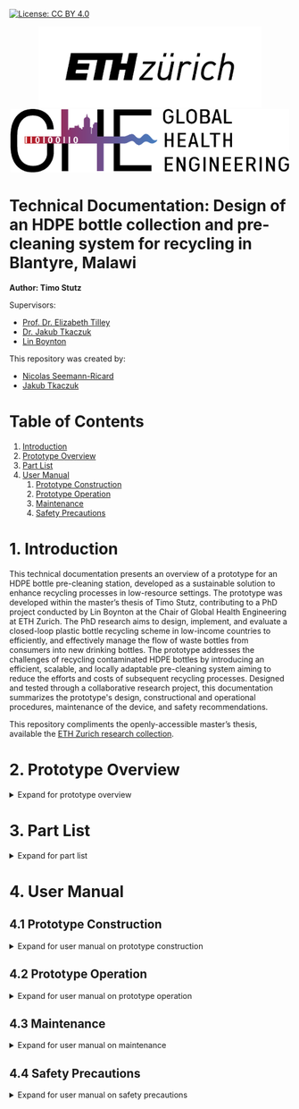 <!-- badges: start -->

[![License: CC BY
4.0](https://img.shields.io/badge/License-CC_BY_4.0-lightgrey.svg)](https://creativecommons.org/licenses/by/4.0/)

<!-- badges: end -->

<p align="middle"> 
<img src="/media/doc_figures/ETH_logo.png" width=400>
<br>
<img src="/media/doc_figures/GHE_logo.png" width=500>
</p>

<h1> Technical Documentation: Design of an HDPE bottle collection and pre-cleaning system for recycling in Blantyre, Malawi </h1>

<b>Author: Timo Stutz</b>

Supervisors: 
- [Prof. Dr. Elizabeth Tilley](https://orcid.org/0000-0002-2095-9724)
- [Dr. Jakub Tkaczuk](https://orcid.org/0000-0001-7997-9423)
- [Lin Boynton](https://orcid.org/0000-0002-9944-3834)

This repository was created by: 
- [Nicolas Seemann-Ricard](https://orcid.org/0000-0002-0945-7475)
- [Jakub Tkaczuk](https://orcid.org/0000-0001-7997-9423)

<h1>Table of Contents</h1>

1. [Introduction](#1-introduction)
2. [Prototype Overview](#2-prototype-overview)
3. [Part List](#3-part-list)
4. [User Manual](#4-user-manual)
	1. [Prototype Construction](#41-prototype-construction)
	2. [Prototype Operation](#42-prototype-operation)
	3. [Maintenance](#43-maintenance)
	4. [Safety Precautions](#44-safety-precautions)

# 1. Introduction

This technical documentation presents an overview of a prototype for an HDPE bottle pre-cleaning station, developed as a sustainable solution to enhance recycling processes in low-resource settings. The prototype was developed within the master’s thesis of Timo Stutz, contributing to a PhD project conducted by Lin Boynton at the Chair of Global Health Engineering at ETH Zurich. The PhD research aims to design, implement, and evaluate a closed-loop plastic bottle recycling scheme in low-income countries to efficiently, and effectively manage the flow of waste bottles from consumers into new drinking bottles. The prototype addresses the challenges of recycling contaminated HDPE bottles by introducing an efficient, scalable, and locally adaptable pre-cleaning system aiming to reduce the efforts and costs of subsequent recycling processes. Designed and tested through a collaborative research project, this documentation summarizes the prototype's design, constructional and operational procedures, maintenance of the device, and safety recommendations.

This repository compliments the openly-accessible master’s thesis, available the [ETH Zurich research collection](https://doi.org/10.3929/ethz-b-000658745).

# 2. Prototype Overview

<details>

<summary>Expand for prototype overview</summary>


The pre-cleaning station was mainly developed to address cleanliness requirements of collected HDPE bottles before they undergo recycling. This prototype is segmented into distinct modules, each designed to fulfill a specific function in the pre-cleaning process. Figure 1 shows the CAD drawing of the complete prototype and its different modules. In Figure 2, the complete assembly of the physical prototype is depicted. Finally, Figure 3 shows a focussed view on the inflation and cleaning interface. Below is a summary of each module and its function within the prototype:

1. **Inflation Module:** This module is responsible for restoring crushed or deformed bottles to their original shape, making them easier to clean and process. By applying controlled pressure, the inflation module ensures that bottles regain a uniform shape for efficient cleaning.

2. **Cleaning Module:** Equipped with mechanisms for both internal and external cleaning, this module utilizes water jets and brushes to remove organic contaminants from the bottles

3. **Water Module:** This module provides the necessary water supply for the cleaning process. It includes a manual pump system that generates water pressure without the need for electricity, highlighting the prototype's adaptability to low-resource settings. As water is pumped into the closed loop system, the pressure of the air trapped inside the tank rises and thus, exerts pressure on the water within the pipes. This pressurized water can then be accessed by the cleaning module.

4. **Stacking Module:** After the bottles are cleaned, the stacking module allows to organize them into manageable stacks for easy transportation and further processing. This is realized with help of a cutting tool and a metal pole which is used as a transport unit for cut bottles.

<img src="/media/doc_figures/complete_assembly.png">
<p align="center"> 
Figure 1: Complete assembly of the pre-cleaning station
<br><br>

<img src="/media/doc_figures/complete_assembly_pic.jpg">
Figure 2: Complete assembly of the prototype. All components are included.
<br><br>

<img src="/media/doc_figures/front_pic.jpg">
Figure 3: Front view of the inflation and cleaning modules as installed.
<br><br>
</p>

</details>

#  3. Part List

<details>

<summary>Expand for part list</summary>


<p align="center">
Table 1: Part list of the pre-cleaning station in CHF. Where necessary, local prices in MWK were converted into CHF according to the exchange rate at the time of the project.
</p>

| **Module**                       | **No.** |        **Item**         | **Specs**                                                         | **Qty.** | **Source**                        | **Total Price (CHF)**  |
| -------------------------------- | :-----: | :---------------------: | ----------------------------------------------------------------- | -------- | --------------------------------- | :--------------------: |
| Workbench                        |    1    |       Square Tube       | L $\times$ W $\times$ H:<br>20 m $\times$ 25 mm $\times$ 25 mm    | 1        | *incl. in 41                      |                        |
| Inflation                        |    2    |       Metal Sheet       | L $\times$ W $\times$ H:<br>10 cm $\times$ 10 cm $\times$ 3 mm    | 1        | *incl. in 41                      |                        |
| Inflation                        |    3    |    Metal Round Tube     | D $\times$ L:<br>35 mm x 15 cm                                    | 1        | *incl. in 41                      |                        |
| Inflation                        |    4    |          Paint          |                                                                   | 1        | Agri-Quip Ltd.                    |           6            |
| Water                            |    5    |      Double Nipple      | 2 $\times$ External Thread (ET) G 1 1/2 ''                        | 1        | D.J. Hardware Ltd.                |           2            |
| Water                            |    6    |     Reducing Sleeve     | IT G 1 1/2'' to IT G 3/4''                                        | 1        | D.J. Hardware Ltd.                |           3            |
| Water                            |    7    |         T-piece         | 3 $\times$ IT G 3/4''                                             | 4        | Van General Dealers               |           2            |
| Water                            |    8    |       Ball valve        | 2 $\times$ IT G 3/4''                                             | 1        | Van General Dealers               |           10           |
| Water                            |    9    |       Hose nipple       | ET G 3/4'' to 13 mm                                               | 15       | Phalombe Hardware                 |           15           |
| Water                            |   10    |       Check valve       | 2 $\times$ 13 mm                                                  | 1        | Temu                              |           3            |
| Water                            |   11    |        Manometer        | 0-3 bar, IT G 1/4''                                               | 1        | Temu                              |           5            |
| Water                            |   12    |          Hose           | 2 $\times$ IT G 3/4''                                             | 2        | *incl. in                         |                        |
| Water                            |   13    |         Bottle          | 20 l                                                              | 1        | Sana Cash & Carry                 |           6            |
| Water                            |   14    |       Water pump        |                                                                   | 1        | Ricardo                           |           12           |
| Water                            |   15    |       Rubber Hose       | D $\times$ L: 13 mm $\times$ 5 m                                  | 1        | Blantyre Market                   |           7            |
| Water                            |   16    |       Hose Clamps       | 13 mm - 16 mm                                                     | 15       | Build Africa Ltd.                 |           17           |
| Water                            |   17    |      Safety Valve       | 2.5 bar                                                           | 1        | Bauhaus                           |           14           |
| Water                            |   18    |       Drum Stand        | 60 l                                                              | 1        | Ndirande Market                   |           14           |
| Water                            |   19    |      Metal Bucket       | 8 l                                                               | 1        | Ndirande Market                   |           4            |
| Water                            |   20    |      Bottle Stand       |                                                                   | 1        | Steel World & Hardware            |           9            |
| Water                            |   21    |       Drum Stand        |                                                                   | 1        | Steel World & Hardware            |           13           |
| Water                            |   22    |       Drum Faucet       |                                                                   | 1        | L.R. Hardware                     |           2            |
| Cleaning                         |   23    |         Rinser          |                                                                   | 1        | Temu                              |           8            |
| Cleaning                         |   24    |          Sink           | Stainless Steel                                                   | 1        | Ndirande Market                   |           28           |
| Cleaning                         |   25    |         Faucet          |                                                                   | 1        | Phalombe      Hardware            |           13           |
| Cleaning                         |   26    |         Brushes         |                                                                   | 1        | Temu                              |           5            |
| Cleaning                         |   27    |       Metal Sheet       | Thickness 2 - 3 mm                                                | 1        | *incl. in 41                      |                        |
| Cleaning                         |   28    |    Metal Square Tube    | 1 cm $\times$ 1 cm                                                | 1        | *incl. in 41                      |                        |
| Stacking                         |   29    |       Square Tube       | W $\times$ H $\times$ L:<br>90 mm $\times$ 90 mm $\times$ 1 m     | 1        | *incl. in 41                      |                        |
| Stacking                         |   30    |       Flat Steel        | W $\times$ H $\times$ L:<br>20 mm $\times$ 4 mm $\times$ 1500 mm  | 1        | Steel World Ltd.                  |           13           |
| Stacking                         |   31    |    Rectangular Tube     | W $\times$ H $\times$ L:<br>25 mm $\times$ 12 mm $\times$ 300 mm  | 1        | *incl. in 41                      |                        |
| Stacking                         |   32    |       Round Tube        | OD 35 mm, L 120 mm                                                | 1        | *incl. in 41                      |                        |
| Stacking                         |   33    |       Metal Sheet       | W $\times$ H $\times$ L:<br>500 mm $\times$ 4 mm $\times$ 300 mm  | 1        | *incl. in 41                      |                        |
| Stacking                         |   34    | Round Steel (Full Core) | D $\times$ L:<br>10 mm $\times$ 3 m                               | 1        | *incl. in 41                      |                        |
| Stacking                         |   35    |       Round Tube        | OD 35 mm<br>L 1.5 m                                               | 1        | *incl. in 40                      |                        |
| Stacking                         |   36    |       Square Tube       | For Base                                                          | 1        | *incl. in 40                      |                        |
| Stacking                         |   37    |       Nuts/Bolts        |                                                                   | 1        | Build Africa                      |           4            |
| Salary Costs                     |   38    |      Bottle Stand       | Cutting, Welding, etc.                                            | 1        | Barlows          Engineering      |           11           |
| Salary Costs                     |   39    |       Drum Stand        | Cutting, Welding, etc.                                            | 1        | Barlows         Engineering       |           27           |
| Salary Costs                     |   40    |       Pole Stand        | Cutting, Welding, etc.                                            | 1        | Barlows         Engineering       |           11           |
| Salary Costs                     |   41    |  Workbench & Painting   | Cutting, Welding, etc.                                            | 1        | Real Steel        Industries Ltd. |          337           |
| **Total Costs Prototype (CHF):** |         |                         |                                                                   |          |                                   |        **599**         |
<br>

</details>

# 4. User Manual

## 4.1 Prototype Construction

<details>

<summary>Expand for user manual on prototype construction</summary>


### **Frame / Workbench**

The construction of the structural frame of the workbench is a crucial step in assembling the HDPE bottle pre-cleaning station prototype. This frame is crafted by welding metal tubes together, forming a sturdy base that supports the various modules of the station. The geometry of the workbench can be adapted according to local requirements and the available space. The width of the frame should be chosen, such that the sink can be inserted. When determining the dimensions of the frame, special attention is given to its height, which is to be selected to ensure comfortable usage (90-100cm).

### **Inflation Module**

The realization of the inflation module is kept as simple as possible and is presented in Figure 4a). The module consists of a round tube welded to a steel plate. The diameter of the tube is approximately 1cm smaller than the bottle opening to ensure quick and reliable mounting of the bottle. The steel plate is welded to or screwed onto the surface on the workbench below the module.

<p align="center"> 
<img src="/media/doc_figures/3d_inflation_cleaning.png">
Figure 4: 3D-representation of modules: a) Inflation Module, b) Cleaning Module.
</p>

### **Cleaning Module**

The cleaning interface depicted in Figure 4b) consists of four primary components. It incorporates a brush, a faucet, a sink, and a glass rinser, each playing a specific role in the cleaning process. Constructing the cleaning module requires planning regarding the placement and installation of the tap and glass rinser. If the sink is being custom manufactured, the design must include holes for both the tap and rinser to ensure a seamless integration. On the other hand, if a pre-made sink is used, an additional hole may need to be drilled to accommodate the glass rinser. In the next step, the sink can be inserted into the workbench allowing to install the tap and rinser. Next, the brush is affixed to a custom holder which can be screwed or welded to the workbench. Since water drops should be captured by the sink, the brush holder is attached last, to ensure that the base of the brush is aligned with the wall of the sink.

### **Water Module**

Figure 5 illustrates the components of the water module. Initially, the placement of the pump and pressure tank must be determined. Following this, a rubber hose is cut to the required length to link all components. Typically, these components are equipped with threaded ends, allowing for the attachment of an threaded hose nipple. The hose is then attached to the components and fastened securely with hose clamps. Adding the clamps is crucial since the system operates under pressure, necessitating a tight and secure connection to prevent leaks and maintain system integrity. The schematic in Figure 5 also displays the order in which the components are installed. In the following a quick functional summary of the different parts is given:

<p align="center"> 
<img src="/media/doc_figures/water_module.png">
Figure 5: Schematic of the water module utilized to generate water pressure.
</p>

- **Manual Piston Pump**: A manual piston pump is used to pump water into the closed system.
- **Dirt Filter**: The water first passes through a dirt filter to remove sand, dirt, and other particles. This filtering process is essential to protect sensitive valves downstream.
- **One-Way Valve**: A one-way valve is used to maintain the generated pressure within the piping system while pumping. This is done by restricting upstream flow through a spring mechanism.
- **Pressure Tank**: The filtered water enters a pressure tank, where the work introduced by the manual pump is converted into air pressure. When the water outlet (glass rinser/tap) is closed, the amount of air particles inside the pressure tank remains constant. As more water is pumped into the closed system, the air inside the pressure tank is compressed, exerting a certain force on the water. This pressure is utilized to operate the glass rinser and tap, even if they are located at a higher position than the pressure tank.
- **Pressure Regulation**: The pre-cleaning setup is designed to work at 2.5 bars of pressure. To ensure worker safety, a barometer to read off current pressure levels, and a pressure-limiting safety valve is included. The spring-loaded mechanism of the safety valve automatically opens if the water pressure inside the pipes exceeds 2.5 bars.
- **Water access**: The water pressure can be accessed through the tap or the glass rinser.

### **Stacking Module**

The bottles are cut using two blades arranged in a cross-like manner. This cutting method allows to bend the walls of the bottle outward while leaving the bottle opening intact. The bottles are then stacked on top of each other onto a pole. As depicted in Figure 6, the cutting tool consists of an outer tube, an inner tube, a cutting interface, and a bottle adapter. The outer and inner tubes are connected via joints, allowing manual operation through a handle. Manually pulling on the lever causes the force to be transmitted through the joints, leading to linear movement of the inner tube. The inner tube acts as a sled for the cutting interface, moving linearly within the outer tube. The cutting interface itself consists of a plate with vertically aligned blades, angled to enhance cutting efficiency.

Construction Steps:

1. **Prepare the Tubes:** Begin by fixing the dimensions of the outer and inner tubes, ensuring they align correctly for smooth operation. The tubes can be cut out of a single piece of metal tubing and/or angle bars. Attach the top hinge as well as the adapter bracings to opposite ends of the outer tube.
2. **Assemble the Cutting Interface:** Attach the vertically aligned blades to the horizontal plate. Further weld the bottom hinge to the top side of the plate. This assembly is then welded to the end of the inner tube.
3. **Install the joint mechanism:** Begin constructing the mechanism by fabricating the handle from metal tubing and cutting three flat bars to the lengths specified (CAD files available in the Git repository). Proceed to drill holes at where the joints will be located. Following this, weld the handle to the long flat bar at a right angle (90°). To assemble the mechanism, join its components by screwing them together, ensuring it is securely connected to both the outer tube and the cutting interface.
4. **Install the Bottle Adapter:** The bottle adapter, crucial for positioning the bottle during the cutting process, attaches to the outer tube with help of 4 screws. The adapter's walls assist in centering the bottle, while a metal tube with vertical cuts welded onto the adapter offers counterpressure, ensuring a clean cut and protecting the user from the blades.
5. **Add the cutting tool to the workbench:** The cutting tool can be horizontally welded or screwed to the workbench or vertically attached to a wall.

<p align="center"> 
<img src="/media/doc_figures/3d_cutting_module.png">
Figure 6: 3D- representation of the cutting module: a) Complete Assembly, b) Explosion view of the handle and joints, c) Explosion view of the inner tube with blades attached, d) Explosion view of the outer tube with the bottle adapter attached.
</p>

</details>

## 4.2 Prototype Operation

<details>

<summary>Expand for user manual on prototype operation</summary>


This manual leads users through the process of operating the bottle pre-cleaning station. The setup can be used to transform crushed and dirty HDPE bottles into clean, cut, and ready-for-recycling materials.

### **Preparing the setup:**

- Start by inserting the pump into a bucket of water and manually operate the handle to generate water pressure within the system. This is achieved by moving the pump handle in a back-and-forth motion until the desired pressure, indicated by the barometer, is reached.
- Make sure that the safety valve is properly functional by twisting the red cap. It is important to always have an eye on the pressure gauge to see whether the pressure is within limits or dropped over time.
- After a certain period of using the pressurized water, the manual pump needs to be re-operated to reach the desired pressure level again.

### **Sorting and Inspection:**

Sort the HDPE bottles, and remove any items placed within. Inspect each bottle for excessive damage that could hinder the cleaning process.

### **Inflation:**

In case a bottle is crushed, mount it onto the inflation module and manually wiggle the bottle around the vertical tube to inflate it back to its original shape.

### **Removal of material contaminants and soaking:**

Remove the bottle's lid and label by peeling them off the bottle. If necessary, use a knife or a sharp edge to start loosening the label before peeling it off. Once the material contaminants are removed, put a first batch of bottles into a bucket of water to soak the entire surface of the bottle, reducing the workload of the main cleaning steps. Soaked in water for a minute, the bottles are ready for the next steps.

### **Cleaning and Drying:**

Quickly rinse the bottle under the tap to remove loose dirt and debris. Press the bottle upside-down onto the glass rinser and use the manual brush to thoroughly clean both the interior and exterior of the bottle.

This step may need to be repeated a couple of times in case of heavily soiled bottles. Once the bottles are clean, place the cleaned bottles onto the vertical pins to allow excess water to drip out before cutting. The rinsing step as well as the temporary bottle storage are visualized in Figure 7.

<p align="center"> 
<img src="/media/doc_figures/cleaning_process.jpg">
Figure 7: Cleaning Process of HDPE bottles. The vertical pins act as temporary storage of cleaned bottles.
</p>

### **Cutting:**

Once the bottle is clean and dry, place it into the stacking module. Place the bottle into the adapter and manually operate the handle to activate the cutting tool. The blades, arranged in a cross-like manner, should cut the bottle while preserving the opening intact. This process prepares the bottle for efficient stacking.

### **Inspection and Storage:**

Inspect the cut and cleaned bottle for any missed contaminants, and if necessary, remove the remains. Place the bottles through the opening onto the transport unit (pole) as represented in Figure 8.

<p align="center"> 
<img src="/media/doc_figures/3d_loading_process.png">
Figure 8: 3D-representation of the loading process. Bottles are stacked on the pole and slide into the rail.
</p>

</details>

## 4.3 Maintenance

<details>

<summary>Expand for user manual on maintenance</summary>


To maintain the efficiency and longevity of the bottle pre-cleaning station, adhere to the following maintenance routines. Regular maintenance also contributes to a safer working environment for all operators.

- **Regular Inspection:** Conduct routine inspections of all modules, focusing on wear and tear, especially on the moving parts, hoses, and joints. Check for any signs of damage or corrosion that could impact the station's functionality. If necessary tighten screws that were loosened over time.
- **Water Module Maintenance:** The filters in the water module should be cleaned and checked for clogs regularly to maintain optimal water flow and pressure. Inspect the pump and valves for signs of wear or leakage and replace parts as necessary.
- **Cutting Tool Care:** Regularly inspect the cutting blades for sharpness and signs of wear. Dull blades can result in inefficient cutting and restricted functionality. Resharpen or replace blades when a significant decrease in performance is noticed.
- **Pressure Tank Inspection:** Periodically inspect the pressure tank for any signs of damage, corrosion, or wear. Check the seals and valves to ensure they are functioning correctly and not leaking. It's crucial to maintain the tank properly to prevent potential safety hazards due to overpressure or material failure.
</details>

## 4.4 Safety Precautions

<details>

 <summary>Expand for user manual on safety precautions </summary>
 
Operating the HDPE Bottle Pre-Cleaning Station involves various components that require careful handling to ensure safety. Pay special attention to the following:
- **Protective Gear:** Always wear appropriate protective gear, including gloves, eyewear, and closed-toe shoes, to safeguard against potential hazards such as splashes, sharp edges, or falling tools.
- **Handling Sharp Edges:** The cutting tool incorporates sharp blades that pose a risk of cuts or injuries. Handle the cutting module with utmost care, especially when inserting or removing bottles from the adapter. Ensure the blades are fully retracted when performing maintenance or adjustments.
- **Monitoring Water Pressure:** The pressure tank is a critical component of the cleaning module. Regularly check the tank's integrity and the pressure levels during operation using the barometer and a visual check on deformed parts or leakage. Ensure that the pressure stays within the recommended safety limits to prevent any risk of tank rupture or leaks. For this reason do not operate the pre-cleaning station without a safety valve.
- **Secure Operation Area:** Keep the operational area around the pre-cleaning station clear of clutter, water, and cleaning agents to prevent slips and falls. Ensure that all pipes and hoses are properly managed to avoid tripping hazards.

</details>
